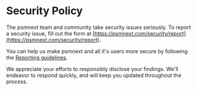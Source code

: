 # Security Policy

The psmnext team and community take security issues seriously. To report a security issue, fill out the form at [https://psmnext.com/security/report](https://psmnext.com/security/report).

You can help us make psmnext and all it's users more secure by following the [Reporting guidelines](https://psmnext.com/security).

We appreciate your efforts to responsibly disclose your findings. We'll endeavor to respond quickly, and will keep you updated throughout the process.